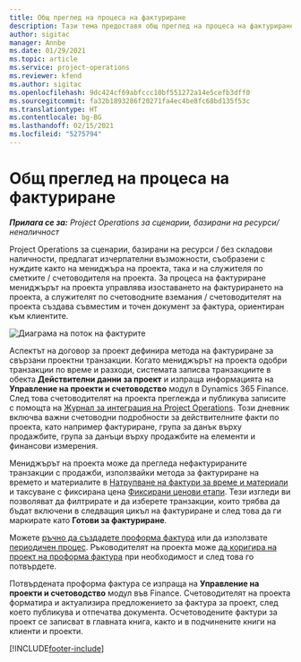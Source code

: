 ```yaml
---
title: Общ преглед на процеса на фактуриране
description: Тази тема предоставя общ преглед на процеса на фактуриране в Project Operations за сценарии, базирани на ресурси / на склад.
author: sigitac
manager: Annbe
ms.date: 01/29/2021
ms.topic: article
ms.service: project-operations
ms.reviewer: kfend
ms.author: sigitac
ms.openlocfilehash: 9dc424cf69abfccc10bf551272a14e5cefb3dff0
ms.sourcegitcommit: fa32b1893286f20271fa4ec4be8fc68bd135f53c
ms.translationtype: HT
ms.contentlocale: bg-BG
ms.lasthandoff: 02/15/2021
ms.locfileid: "5275794"
---
```

# <a name="invoicing-process-overview"></a>Общ преглед на процеса на фактуриране

_**Прилага се за:** Project Operations за сценарии, базирани на ресурси/неналичност_

Project Operations за сценарии, базирани на ресурси / без складови наличности, предлагат изчерпателни възможности, съобразени с нуждите както на мениджъра на проекта, така и на служителя по сметките / счетоводителя на проекта. За процеса на фактуриране мениджърът на проекта управлява изоставането на фактурирането на проекта, а служителят по счетоводните вземания / счетоводителят на проекта създава съвместим и точен документ за фактура, ориентиран към клиентите.

![Диаграма на поток на фактурите](./media/invoicing-flow.png)

Аспектът на договор за проект дефинира метода на фактуриране за свързани проектни транзакции. Когато мениджърът на проекта одобри транзакции по време и разходи, системата записва транзакциите в обекта **Действителни данни за проект** и изпраща информацията на **Управление на проекти и счетоводство** модул в Dynamics 365 Finance. След това счетоводителят на проекта преглежда и публикува записите с помощта на [Журнал за интеграция на Project Operations](../project-accounting/project-operations-integration-journal.md). Този дневник включва важни счетоводни подробности за действителните факти по проекта, като например фактуриране, група за данък върху продажбите, група за данъци върху продажбите на елементи и финансови измерения.

Мениджърът на проекта може да прегледа нефактурираните транзакции с продажби, използвайки метода за фактуриране на времето и материалите в [Натрупване на фактури за време и материали](../proforma-invoicing/manage-billing-backlog.md#time-and-material-billing-backlog) и таксуване с фиксирана цена [Фиксирани ценови етапи](../proforma-invoicing/manage-billing-backlog.md#fixed-price-milestones). Тези изгледи ви позволяват да филтрирате и да изберете транзакции, които трябва да бъдат включени в следващия цикъл на фактуриране и след това да ги маркирате като **Готови за фактуриране**.

Можете [ръчно да създадете проформа фактура](../proforma-invoicing/create-manual-proforma-invoice.md) или да използвате [периодичен процес](../proforma-invoicing/configure-automated-invoice-creation.md). Ръководителят на проекта може [да коригира на проект на проформа фактура](../proforma-invoicing/manage-proforma-invoice.md) при необходимост и след това го потвърдете.

Потвърдената проформа фактура се изпраща на **Управление на проекти и счетоводство** модул във Finance. Счетоводителят на проекта форматира и актуализира предложението за фактура за проект, след което публикува и отпечатва документа. Осчетоводените фактури за проект се записват в главната книга, както и в подчинените книги на клиенти и проекти.


[!INCLUDE[footer-include](../includes/footer-banner.md)]